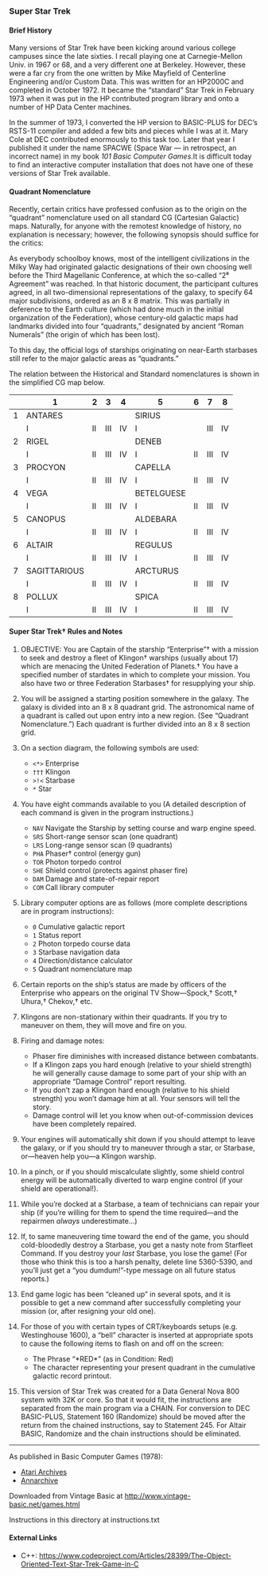 ### Super Star Trek

#### Brief History
Many versions of Star Trek have been kicking around various college campuses since the late sixties. I recall playing one at Carnegie-Mellon Univ. in 1967 or 68, and a very different one at Berkeley. However, these were a far cry from the one written by Mike Mayfield of Centerline Engineering and/or Custom Data. This was written for an HP2000C and completed in October 1972. It became the “standard” Star Trek in February 1973 when it was put in the HP contributed program library and onto a number of HP Data Center machines.

In the summer of 1973, I converted the HP version to BASIC-PLUS for DEC’s RSTS-11 compiler and added a few bits and pieces while I was at it. Mary Cole at DEC contributed enormously to this task too. Later that year I published it under the name SPACWE (Space War — in retrospect, an incorrect name) in my book _101 Basic Computer Games_.It is difficult today to find an interactive computer installation that does not have one of these versions of Star Trek available.

#### Quadrant Nomenclature
Recently, certain critics have professed confusion as to the origin on the “quadrant” nomenclature used on all standard CG (Cartesian Galactic) maps. Naturally, for anyone with the remotest knowledge of history, no explanation is necessary; however, the following synopsis should suffice for the critics:

As everybody schoolboy knows, most of the intelligent civilizations in the Milky Way had originated galactic designations of their own choosing well before the Third Magellanic Conference, at which the so-called “2⁶ Agreement” was reached. In that historic document, the participant cultures agreed, in all two-dimensional representations of the galaxy, to specify 64 major subdivisions, ordered as an 8 x 8 matrix. This was partially in deference to the Earth culture (which had done much in the initial organization of the Federation), whose century-old galactic maps had landmarks divided into four “quadrants,” designated by ancient “Roman Numerals” (the origin of which has been lost).

To this day, the official logs of starships originating on near-Earth starbases still refer to the major galactic areas as “quadrants.”

The relation between the Historical and Standard nomenclatures is shown in the simplified CG map below.

|   | 1            | 2  | 3   | 4  | 5          | 6  | 7   | 8  |
|---|--------------|----|-----|----|------------|----|-----|----|
| 1 |    ANTARES   |    |     |    |   SIRIUS   |    |     |    |
|   | I            | II | III | IV | I          |    | III | IV |
| 2 |     RIGEL    |    |     |    |    DENEB   |    |     |    |
|   | I            | II | III | IV | I          | II | III | IV |
| 3 |    PROCYON   |    |     |    |   CAPELLA  |    |     |    |
|   | I            | II | III | IV | I          | II | III | IV |
| 4 | VEGA         |    |     |    | BETELGUESE |    |     |    |
|   | I            | II | III | IV | I          | II | III | IV |
| 5 |    CANOPUS   |    |     |    |  ALDEBARA  |    |     |    |
|   | I            | II | III | IV | I          | II | III | IV |
| 6 |    ALTAIR    |    |     |    |   REGULUS  |    |     |    |
|   | I            | II | III | IV | I          | II | III | IV |
| 7 | SAGITTARIOUS |    |     |    |  ARCTURUS  |    |     |    |
|   | I            | II | III | IV | I          | II | III | IV |
| 8 |    POLLUX    |    |     |    |    SPICA   |    |     |    |
|   | I            | II | III | IV | I          | II | III | IV |

#### Super Star Trek† Rules and Notes
1. OBJECTIVE: You are Captain of the starship “Enterprise”† with a mission to seek and destroy a fleet of Klingon† warships (usually about 17) which are menacing the United Federation of Planets.† You have a specified number of stardates in which to complete your mission. You also have two or three Federation Starbases† for resupplying your ship.

2. You will be assigned a starting position somewhere in the galaxy. The galaxy is divided into an 8 x 8 quadrant grid. The astronomical name of a quadrant is called out upon entry into a new region. (See “Quadrant Nomenclature.”) Each quadrant is further divided into an 8 x 8 section grid.

3. On a section diagram, the following symbols are used:
    - `<*>` Enterprise
    - `†††` Klingon
    - `>!<` Starbase
    - `*`   Star

4. You have eight commands available to you (A detailed description of each command is given in the program instructions.)
    - `NAV` Navigate the Starship by setting course and warp engine speed.
    - `SRS` Short-range sensor scan (one quadrant)
    - `LRS` Long-range sensor scan (9 quadrants)
    - `PHA` Phaser† control (energy gun)
    - `TOR` Photon torpedo control
    - `SHE` Shield control (protects against phaser fire)
    - `DAM` Damage and state-of-repair report
    - `COM` Call library computer

5. Library computer options are as follows (more complete descriptions are in program instructions):
    - `0` Cumulative galactic report
    - `1` Status report
    - `2` Photon torpedo course data
    - `3` Starbase navigation data
    - `4` Direction/distance calculator
    - `5` Quadrant nomenclature map

6. Certain reports on the ship’s status are made by officers of the Enterprise who appears on the original TV Show—Spock,† Scott,† Uhura,† Chekov,† etc.

7. Klingons are non-stationary within their quadrants. If you try to maneuver on them, they will move and fire on you.

8. Firing and damage notes:
    - Phaser fire diminishes with increased distance between combatants.
    - If a Klingon zaps you hard enough (relative to your shield strength) he will generally cause damage to some part of your ship with an appropriate “Damage Control” report resulting.
    - If you don’t zap a Klingon hard enough (relative to his shield strength) you won’t damage him at all. Your sensors will tell the story.
    - Damage control will let you know when out-of-commission devices have been completely repaired.

9. Your engines will automatically shit down if you should attempt to leave the galaxy, or if you should try to maneuver through a star, or Starbase, or—heaven help you—a Klingon warship.

10. In a pinch, or if you should miscalculate slightly, some shield control energy will be automatically diverted to warp engine control (if your shield are operational!).

11. While you’re docked at a Starbase, a team of technicians can repair your ship (if you’re willing for them to spend the time required—and the repairmen _always_ underestimate…)

12. If, to same maneuvering time toward the end of the game, you should cold-bloodedly destroy a Starbase, you get a nasty note from Starfleet Command. If you destroy your _last_ Starbase, you lose the game! (For those who think this is too a harsh penalty, delete line 5360-5390, and you’ll just get a “you dumdum!”-type message on all future status reports.)

13. End game logic has been “cleaned up” in several spots, and it is possible to get a new command after successfully completing your mission (or, after resigning your old one).

14. For those of you with certain types of CRT/keyboards setups (e.g. Westinghouse 1600), a “bell” character is inserted at appropriate spots to cause the following items to flash on and off on the screen:
    - The Phrase “\*RED\*” (as in Condition: Red)
    - The character representing your present quadrant in the cumulative galactic record printout.

15. This version of Star Trek was created for a Data General Nova 800 system with 32K or core. So that it would fit, the instructions are separated from the main program via a CHAIN. For conversion to DEC BASIC-PLUS, Statement 160 (Randomize) should be moved after the return from the chained instructions, say to Statement 245. For Altair BASIC, Randomize and the chain instructions should be eliminated.

---

As published in Basic Computer Games (1978):
- [Atari Archives](https://www.atariarchives.org/basicgames/showpage.php?page=157)
- [Annarchive](https://annarchive.com/files/Basic_Computer_Games_Microcomputer_Edition.pdf#page=166)

Downloaded from Vintage Basic at
http://www.vintage-basic.net/games.html

Instructions in this directory at
instructions.txt

#### External Links
 - C++: https://www.codeproject.com/Articles/28399/The-Object-Oriented-Text-Star-Trek-Game-in-C
